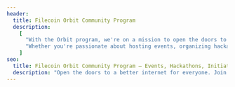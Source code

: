 ```yaml
---
header:
  title: Filecoin Orbit Community Program
  description:
    [
      "With the Orbit program, we're on a mission to open the doors to a better internet for everyone. This community-led initiative invites you to join us in spreading the word about groundbreaking technologies like Filecoin and Interplanetary FileSystem (IPFS)",
      "Whether you're passionate about hosting events, organizing hackathons, or sharing your expertise, there's a place for you here. From university workshops to community-led international conferences, our community is shaping the next generation of builders and innovators.",
    ]
seo:
  title: Filecoin Orbit Community Program – Events, Hackathons, Initiatives
  description: "Open the doors to a better internet for everyone. Join the Filecoin Orbit community of ambassadors, promoting revolutionary technologies, like Filecoin and IPFS."
---
```


